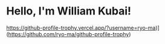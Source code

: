 
# Hello, I'm William Kubai!

https://github-profile-trophy.vercel.app/?username=ryo-ma)](https://github.com/ryo-ma/github-profile-trophy)
